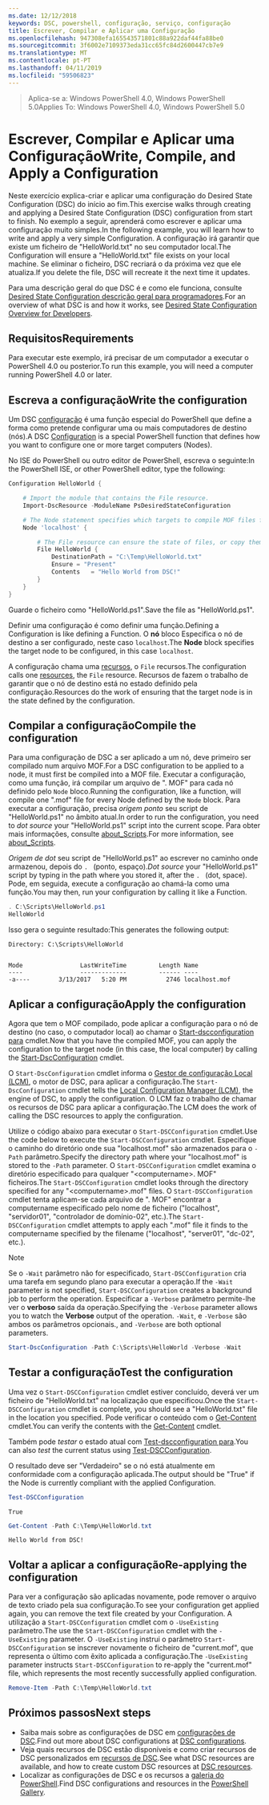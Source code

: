 ```yaml
---
ms.date: 12/12/2018
keywords: DSC, powershell, configuração, serviço, configuração
title: Escrever, Compilar e Aplicar uma Configuração
ms.openlocfilehash: 947308efa165543571801c88a922daf44fa88be0
ms.sourcegitcommit: 3f6002e7109373eda31cc65fc84d2600447cb7e9
ms.translationtype: MT
ms.contentlocale: pt-PT
ms.lasthandoff: 04/11/2019
ms.locfileid: "59506823"
---
```

> <span data-ttu-id="e8578-103">Aplica-se a: Windows PowerShell 4.0, Windows PowerShell 5.0</span><span class="sxs-lookup"><span data-stu-id="e8578-103">Applies To: Windows PowerShell 4.0, Windows PowerShell 5.0</span></span>

# <a name="write-compile-and-apply-a-configuration"></a><span data-ttu-id="e8578-104">Escrever, Compilar e Aplicar uma Configuração</span><span class="sxs-lookup"><span data-stu-id="e8578-104">Write, Compile, and Apply a Configuration</span></span>

<span data-ttu-id="e8578-105">Neste exercício explica-criar e aplicar uma configuração do Desired State Configuration (DSC) do início ao fim.</span><span class="sxs-lookup"><span data-stu-id="e8578-105">This exercise walks through creating and applying a Desired State Configuration (DSC) configuration from start to finish.</span></span>
<span data-ttu-id="e8578-106">No exemplo a seguir, aprenderá como escrever e aplicar uma configuração muito simples.</span><span class="sxs-lookup"><span data-stu-id="e8578-106">In the following example, you will learn how to write and apply a very simple Configuration.</span></span> <span data-ttu-id="e8578-107">A configuração irá garantir que existe um ficheiro de "HelloWorld.txt" no seu computador local.</span><span class="sxs-lookup"><span data-stu-id="e8578-107">The Configuration will ensure a "HelloWorld.txt" file exists on your local machine.</span></span> <span data-ttu-id="e8578-108">Se eliminar o ficheiro, DSC recriará o da próxima vez que ele atualiza.</span><span class="sxs-lookup"><span data-stu-id="e8578-108">If you delete the file, DSC will recreate it the next time it updates.</span></span>

<span data-ttu-id="e8578-109">Para uma descrição geral do que DSC é e como ele funciona, consulte [Desired State Configuration descrição geral para programadores](../overview/overview.md).</span><span class="sxs-lookup"><span data-stu-id="e8578-109">For an overview of what DSC is and how it works, see [Desired State Configuration Overview for Developers](../overview/overview.md).</span></span>

## <a name="requirements"></a><span data-ttu-id="e8578-110">Requisitos</span><span class="sxs-lookup"><span data-stu-id="e8578-110">Requirements</span></span>

<span data-ttu-id="e8578-111">Para executar este exemplo, irá precisar de um computador a executar o PowerShell 4.0 ou posterior.</span><span class="sxs-lookup"><span data-stu-id="e8578-111">To run this example, you will need a computer running PowerShell 4.0 or later.</span></span>

## <a name="write-the-configuration"></a><span data-ttu-id="e8578-112">Escreva a configuração</span><span class="sxs-lookup"><span data-stu-id="e8578-112">Write the configuration</span></span>

<span data-ttu-id="e8578-113">Um DSC [configuração](configurations.md) é uma função especial do PowerShell que define a forma como pretende configurar uma ou mais computadores de destino (nós).</span><span class="sxs-lookup"><span data-stu-id="e8578-113">A DSC [Configuration](configurations.md) is a special PowerShell function that defines how you want to configure one or more target computers (Nodes).</span></span>

<span data-ttu-id="e8578-114">No ISE do PowerShell ou outro editor de PowerShell, escreva o seguinte:</span><span class="sxs-lookup"><span data-stu-id="e8578-114">In the PowerShell ISE, or other PowerShell editor, type the following:</span></span>

```powershell
Configuration HelloWorld {

    # Import the module that contains the File resource.
    Import-DscResource -ModuleName PsDesiredStateConfiguration

    # The Node statement specifies which targets to compile MOF files for, when this configuration is executed.
    Node 'localhost' {

        # The File resource can ensure the state of files, or copy them from a source to a destination with persistent updates.
        File HelloWorld {
            DestinationPath = "C:\Temp\HelloWorld.txt"
            Ensure = "Present"
            Contents   = "Hello World from DSC!"
        }
    }
}
```

<span data-ttu-id="e8578-115">Guarde o ficheiro como "HelloWorld.ps1".</span><span class="sxs-lookup"><span data-stu-id="e8578-115">Save the file as "HelloWorld.ps1".</span></span>

<span data-ttu-id="e8578-116">Definir uma configuração é como definir uma função.</span><span class="sxs-lookup"><span data-stu-id="e8578-116">Defining a Configuration is like defining a Function.</span></span> <span data-ttu-id="e8578-117">O **nó** bloco Especifica o nó de destino a ser configurado, neste caso `localhost`.</span><span class="sxs-lookup"><span data-stu-id="e8578-117">The **Node** block specifies the target node to be configured, in this case `localhost`.</span></span>

<span data-ttu-id="e8578-118">A configuração chama uma [recursos](../resources/resources.md), o `File` recursos.</span><span class="sxs-lookup"><span data-stu-id="e8578-118">The configuration calls one [resources](../resources/resources.md), the `File` resource.</span></span> <span data-ttu-id="e8578-119">Recursos de fazem o trabalho de garantir que o nó de destino está no estado definido pela configuração.</span><span class="sxs-lookup"><span data-stu-id="e8578-119">Resources do the work of ensuring that the target node is in the state defined by the configuration.</span></span>

## <a name="compile-the-configuration"></a><span data-ttu-id="e8578-120">Compilar a configuração</span><span class="sxs-lookup"><span data-stu-id="e8578-120">Compile the configuration</span></span>

<span data-ttu-id="e8578-121">Para uma configuração de DSC a ser aplicado a um nó, deve primeiro ser compilado num arquivo MOF.</span><span class="sxs-lookup"><span data-stu-id="e8578-121">For a DSC configuration to be applied to a node, it must first be compiled into a MOF file.</span></span>
<span data-ttu-id="e8578-122">Executar a configuração, como uma função, irá compilar um arquivo de ". MOF" para cada nó definido pelo `Node` bloco.</span><span class="sxs-lookup"><span data-stu-id="e8578-122">Running the configuration, like a function, will compile one ".mof" file for every Node defined by the `Node` block.</span></span>
<span data-ttu-id="e8578-123">Para executar a configuração, precisa *origem ponto* seu script de "HelloWorld.ps1" no âmbito atual.</span><span class="sxs-lookup"><span data-stu-id="e8578-123">In order to run the configuration, you need to *dot source* your "HelloWorld.ps1" script into the current scope.</span></span>
<span data-ttu-id="e8578-124">Para obter mais informações, consulte [about_Scripts](/powershell/module/microsoft.powershell.core/about/about_scripts?view=powershell-6#script-scope-and-dot-sourcing).</span><span class="sxs-lookup"><span data-stu-id="e8578-124">For more information, see [about_Scripts](/powershell/module/microsoft.powershell.core/about/about_scripts?view=powershell-6#script-scope-and-dot-sourcing).</span></span>

<!-- markdownlint-disable MD038 -->
<span data-ttu-id="e8578-125">*Origem de dot* seu script de "HelloWorld.ps1" ao escrever no caminho onde armazenou, depois do `. ` (ponto, espaço).</span><span class="sxs-lookup"><span data-stu-id="e8578-125">*Dot source* your "HelloWorld.ps1" script by typing in the path where you stored it, after the `. ` (dot, space).</span></span> <span data-ttu-id="e8578-126">Pode, em seguida, execute a configuração ao chamá-la como uma função.</span><span class="sxs-lookup"><span data-stu-id="e8578-126">You may then, run your configuration by calling it like a Function.</span></span>
<!-- markdownlint-enable MD038 -->

```powershell
. C:\Scripts\HelloWorld.ps1
HelloWorld
```

<span data-ttu-id="e8578-127">Isso gera o seguinte resultado:</span><span class="sxs-lookup"><span data-stu-id="e8578-127">This generates the following output:</span></span>

```output
Directory: C:\Scripts\HelloWorld


Mode                LastWriteTime         Length Name
----                -------------         ------ ----
-a----        3/13/2017   5:20 PM           2746 localhost.mof
```

## <a name="apply-the-configuration"></a><span data-ttu-id="e8578-128">Aplicar a configuração</span><span class="sxs-lookup"><span data-stu-id="e8578-128">Apply the configuration</span></span>

<span data-ttu-id="e8578-129">Agora que tem o MOF compilado, pode aplicar a configuração para o nó de destino (no caso, o computador local) ao chamar o [Start-dscconfiguration para](/powershell/module/psdesiredstateconfiguration/start-dscconfiguration) cmdlet.</span><span class="sxs-lookup"><span data-stu-id="e8578-129">Now that you have the compiled MOF, you can apply the configuration to the target node (in this case, the local computer) by calling the [Start-DscConfiguration](/powershell/module/psdesiredstateconfiguration/start-dscconfiguration) cmdlet.</span></span>

<span data-ttu-id="e8578-130">O `Start-DscConfiguration` cmdlet informa o [Gestor de configuração Local (LCM)](../managing-nodes/metaConfig.md), o motor de DSC, para aplicar a configuração.</span><span class="sxs-lookup"><span data-stu-id="e8578-130">The `Start-DscConfiguration` cmdlet tells the [Local Configuration Manager (LCM)](../managing-nodes/metaConfig.md), the engine of DSC, to apply the configuration.</span></span>
<span data-ttu-id="e8578-131">O LCM faz o trabalho de chamar os recursos de DSC para aplicar a configuração.</span><span class="sxs-lookup"><span data-stu-id="e8578-131">The LCM does the work of calling the DSC resources to apply the configuration.</span></span>

<span data-ttu-id="e8578-132">Utilize o código abaixo para executar o `Start-DSCConfiguration` cmdlet.</span><span class="sxs-lookup"><span data-stu-id="e8578-132">Use the code below to execute the `Start-DSCConfiguration` cmdlet.</span></span> <span data-ttu-id="e8578-133">Especifique o caminho do diretório onde sua "localhost.mof" são armazenados para o `-Path` parâmetro.</span><span class="sxs-lookup"><span data-stu-id="e8578-133">Specify the directory path where your "localhost.mof" is stored to the `-Path` parameter.</span></span> <span data-ttu-id="e8578-134">O `Start-DSCConfiguration` cmdlet examina o diretório especificado para qualquer "\<computername\>. MOF" ficheiros.</span><span class="sxs-lookup"><span data-stu-id="e8578-134">The `Start-DSCConfiguration` cmdlet looks through the directory specified for any "\<computername\>.mof" files.</span></span> <span data-ttu-id="e8578-135">O `Start-DSCConfiguration` cmdlet tenta aplicam-se cada arquivo de ". MOF" encontrar a computername especificado pelo nome de ficheiro ("localhost", "servidor01", "controlador de domínio-02", etc.).</span><span class="sxs-lookup"><span data-stu-id="e8578-135">The `Start-DSCConfiguration` cmdlet attempts to apply each ".mof" file it finds to the computername specified by the filename ("localhost", "server01", "dc-02", etc.).</span></span>

> [!NOTE]
> <span data-ttu-id="e8578-136">Se o `-Wait` parâmetro não for especificado, `Start-DSCConfiguration` cria uma tarefa em segundo plano para executar a operação.</span><span class="sxs-lookup"><span data-stu-id="e8578-136">If the `-Wait` parameter is not specified, `Start-DSCConfiguration` creates a background job to perform the operation.</span></span> <span data-ttu-id="e8578-137">Especificar a `-Verbose` parâmetro permite-lhe ver o **verboso** saída da operação.</span><span class="sxs-lookup"><span data-stu-id="e8578-137">Specifying the `-Verbose` parameter allows you to watch the **Verbose** output of the operation.</span></span> `-Wait`<span data-ttu-id="e8578-138">, e `-Verbose` são ambos os parâmetros opcionais.</span><span class="sxs-lookup"><span data-stu-id="e8578-138">, and `-Verbose` are both optional parameters.</span></span>

```powershell
Start-DscConfiguration -Path C:\Scripts\HelloWorld -Verbose -Wait
```

## <a name="test-the-configuration"></a><span data-ttu-id="e8578-139">Testar a configuração</span><span class="sxs-lookup"><span data-stu-id="e8578-139">Test the configuration</span></span>

<span data-ttu-id="e8578-140">Uma vez o `Start-DSCConfiguration` cmdlet estiver concluído, deverá ver um ficheiro de "HelloWorld.txt" na localização que especificou.</span><span class="sxs-lookup"><span data-stu-id="e8578-140">Once the `Start-DSCConfiguration` cmdlet is complete, you should see a "HelloWorld.txt" file in the location you specified.</span></span> <span data-ttu-id="e8578-141">Pode verificar o conteúdo com o [Get-Content](/powershell/module/microsoft.powershell.management/get-content) cmdlet.</span><span class="sxs-lookup"><span data-stu-id="e8578-141">You can verify the contents with the [Get-Content](/powershell/module/microsoft.powershell.management/get-content) cmdlet.</span></span>

<span data-ttu-id="e8578-142">Também pode *testar* o estado atual com [Test-dscconfiguration para](/powershell/module/psdesiredstateconfiguration/Test-DSCConfiguration).</span><span class="sxs-lookup"><span data-stu-id="e8578-142">You can also *test* the current status using [Test-DSCConfiguration](/powershell/module/psdesiredstateconfiguration/Test-DSCConfiguration).</span></span>

<span data-ttu-id="e8578-143">O resultado deve ser "Verdadeiro" se o nó está atualmente em conformidade com a configuração aplicada.</span><span class="sxs-lookup"><span data-stu-id="e8578-143">The output should be "True" if the Node is currently compliant with the applied Configuration.</span></span>

```powershell
Test-DSCConfiguration
```

```output
True
```

```powershell
Get-Content -Path C:\Temp\HelloWorld.txt
```

```output
Hello World from DSC!
```

## <a name="re-applying-the-configuration"></a><span data-ttu-id="e8578-144">Voltar a aplicar a configuração</span><span class="sxs-lookup"><span data-stu-id="e8578-144">Re-applying the configuration</span></span>

<span data-ttu-id="e8578-145">Para ver a configuração são aplicadas novamente, pode remover o arquivo de texto criado pela sua configuração.</span><span class="sxs-lookup"><span data-stu-id="e8578-145">To see your configuration get applied again, you can remove the text file created by your Configuration.</span></span> <span data-ttu-id="e8578-146">A utilização a `Start-DSCConfiguration` cmdlet com o `-UseExisting` parâmetro.</span><span class="sxs-lookup"><span data-stu-id="e8578-146">The use the `Start-DSCConfiguration` cmdlet with the `-UseExisting` parameter.</span></span> <span data-ttu-id="e8578-147">O `-UseExisting` instrui o parâmetro `Start-DSCConfiguration` se inscrever novamente o ficheiro de "current.mof", que representa o último com êxito aplicada a configuração.</span><span class="sxs-lookup"><span data-stu-id="e8578-147">The `-UseExisting` parameter instructs `Start-DSCConfiguration` to re-apply the "current.mof" file, which represents the most recently successfully applied configuration.</span></span>

```powershell
Remove-Item -Path C:\Temp\HelloWorld.txt
```

## <a name="next-steps"></a><span data-ttu-id="e8578-148">Próximos passos</span><span class="sxs-lookup"><span data-stu-id="e8578-148">Next steps</span></span>

- <span data-ttu-id="e8578-149">Saiba mais sobre as configurações de DSC em [configurações de DSC](configurations.md).</span><span class="sxs-lookup"><span data-stu-id="e8578-149">Find out more about DSC configurations at [DSC configurations](configurations.md).</span></span>
- <span data-ttu-id="e8578-150">Veja quais recursos de DSC estão disponíveis e como criar recursos de DSC personalizados em [recursos de DSC](../resources/resources.md).</span><span class="sxs-lookup"><span data-stu-id="e8578-150">See what DSC resources are available, and how to create custom DSC resources at [DSC resources](../resources/resources.md).</span></span>
- <span data-ttu-id="e8578-151">Localizar as configurações de DSC e os recursos a [galeria do PowerShell](https://www.powershellgallery.com/).</span><span class="sxs-lookup"><span data-stu-id="e8578-151">Find DSC configurations and resources in the [PowerShell Gallery](https://www.powershellgallery.com/).</span></span>

